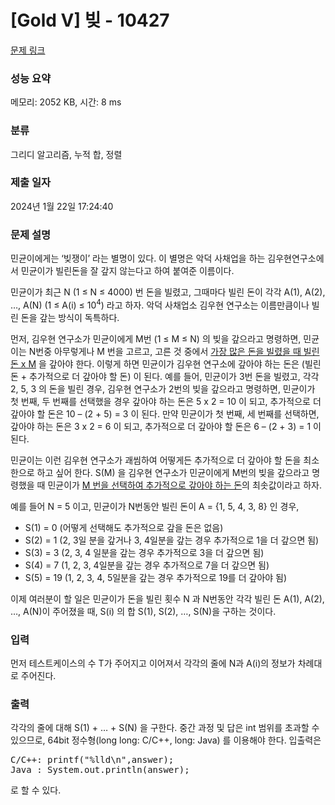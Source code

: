 # [Gold V] 빚 - 10427 

[문제 링크](https://www.acmicpc.net/problem/10427) 

### 성능 요약

메모리: 2052 KB, 시간: 8 ms

### 분류

그리디 알고리즘, 누적 합, 정렬

### 제출 일자

2024년 1월 22일 17:24:40

### 문제 설명

<p>민균이에게는 ‘빚쟁이’ 라는 별명이 있다. 이 별명은 악덕 사채업을 하는 김우현연구소에서 민균이가 빌린돈을 잘 갚지 않는다고 하여 붙여준 이름이다. </p>

<p>민균이가 최근 N (1 ≤ N ≤ 4000) 번 돈을 빌렸고, 그때마다 빌린 돈이 각각 A(1), A(2), …, A(N) (1 ≤ A(i) ≤ 10<sup>4</sup>) 라고 하자. 악덕 사채업소 김우현 연구소는 이름만큼이나 빌린 돈을 갚는 방식이 독특하다.</p>

<p>먼저, 김우현 연구소가 민균이에게 M번 (1 ≤ M ≤ N) 의 빚을 갚으라고 명령하면, 민균이는 N번중 아무렇게나 M 번을 고르고, 고른 것 중에서 <u>가장 많은 돈을 빌렸을 때 빌린돈 x M</u> 을 갚아야 한다. 이렇게 하면 민균이가 김우현 연구소에 갚아야 하는 돈은 (빌린돈 + 추가적으로 더 갚아야 할 돈) 이 된다. 예를 들어, 민균이가 3번 돈을 빌렸고, 각각 2, 5, 3 의 돈을 빌린 경우, 김우현 연구소가 2번의 빚을 갚으라고 명령하면, 민균이가 첫 번째, 두 번째를 선택했을 경우 갚아야 하는 돈은 5 x 2 = 10 이 되고, 추가적으로 더 갚아야 할 돈은 10 – (2 + 5) = 3 이 된다. 만약 민균이가 첫 번째, 세 번째를 선택하면, 갚아야 하는 돈은 3 x 2 = 6 이 되고, 추가적으로 더 갚아야 할 돈은 6 – (2 + 3) = 1 이 된다. </p>

<p>민균이는 이런 김우현 연구소가 괘씸하여 어떻게든 추가적으로 더 갚아야 할 돈을 최소한으로 하고 싶어 한다. S(M) 을 김우현 연구소가 민균이에게 M번의 빚을 갚으라고 명령했을 때 민균이가 <u>M 번을 선택하여 추가적으로 갚아야 하는 돈</u>의 최솟값이라고 하자.</p>

<p>예를 들어 N = 5 이고, 민균이가 N번동안 빌린 돈이 A = {1, 5, 4, 3, 8} 인 경우, </p>

<ul>
	<li>S(1) = 0 (어떻게 선택해도 추가적으로 갚을 돈은 없음)</li>
	<li>S(2) = 1 (2, 3일 분을 갚거나 3, 4일분을 갚는 경우 추가적으로 1을 더 갚으면 됨)</li>
	<li>S(3) = 3 (2, 3, 4 일분을 갚는 경우 추가적으로 3을 더 갚으면 됨)</li>
	<li>S(4) = 7 (1, 2, 3, 4일분을 갚는 경우 추가적으로 7을 더 갚으면 됨)</li>
	<li>S(5) = 19 (1, 2, 3, 4, 5일분을 갚는 경우 추가적으로 19를 더 갚아야 됨)</li>
</ul>

<p>이제 여러분이 할 일은 민균이가 돈을 빌린 횟수 N 과 N번동안 각각 빌린 돈 A(1), A(2), …, A(N)이 주어졌을 때, S(i) 의 합 S(1), S(2), …, S(N)을 구하는 것이다.</p>

### 입력 

 <p>먼저 테스트케이스의 수 T가 주어지고 이어져서 각각의 줄에 N과 A(i)의 정보가 차례대로 주어진다.</p>

### 출력 

 <p>각각의 줄에 대해 S(1) + … + S(N) 을 구한다. 중간 과정 및 답은 int 범위를 초과할 수 있으므로, 64bit 정수형(long long: C/C++, long: Java) 를 이용해야 한다. 입출력은 </p>

<pre>C/C++: printf("%lld\n",answer);
Java : System.out.println(answer);</pre>

<p>로 할 수 있다.</p>

